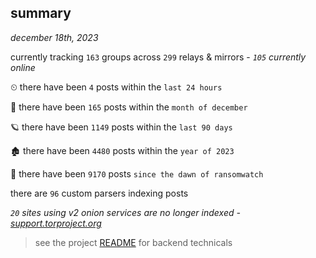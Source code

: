 
## summary
_december 18th, 2023_

currently tracking `163` groups across `299` relays & mirrors - _`105` currently online_

⏲ there have been `4` posts within the `last 24 hours`

🦈 there have been `165` posts within the `month of december`

🪐 there have been `1149` posts within the `last 90 days`

🏚 there have been `4480` posts within the `year of 2023`

🦕 there have been `9170` posts `since the dawn of ransomwatch`

there are `96` custom parsers indexing posts

_`20` sites using v2 onion services are no longer indexed - [support.torproject.org](https://support.torproject.org/onionservices/v2-deprecation/)_

> see the project [README](https://github.com/joshhighet/ransomwatch#ransomwatch--) for backend technicals
